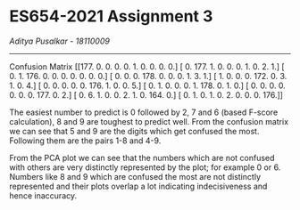 # ES654-2021 Assignment 3

*Aditya Pusalkar* - *18110009*

------

Confusion Matrix
[[177.   0.   0.   0.   0.   1.   0.   0.   0.   0.]
 [  0. 177.   1.   0.   0.   0.   1.   0.   2.   1.]
 [  0.   1. 176.   0.   0.   0.   0.   0.   0.   0.]
 [  0.   0.   0. 178.   0.   0.   0.   1.   3.   1.]
 [  1.   0.   0.   0. 172.   0.   3.   1.   0.   4.]
 [  0.   0.   0.   0.   0. 176.   1.   0.   0.   5.]
 [  0.   1.   0.   0.   0.   1. 178.   0.   1.   0.]
 [  0.   0.   0.   0.   0.   0.   0. 177.   0.   2.]
 [  0.   6.   1.   0.   0.   2.   1.   0. 164.   0.]
 [  0.   1.   0.   1.   0.   2.   0.   0.   0. 176.]]

The easiest number to predict is 0 followed by 2, 7 and 6 (based F-score calculation), 8 and 9 are toughest to predict well.
From the confusion matrix we can see that 5 and 9 are the digits which get confused the most. Following them are the pairs 1-8 and 4-9.

From the PCA plot we can see that the numbers which are not confused with others are very distinctly represented by the plot; for example 0 or 6. Numbers like 8 and 9 which are confused the most are not distinctly represented and their plots overlap a lot indicating indecisiveness and hence inaccuracy. 

